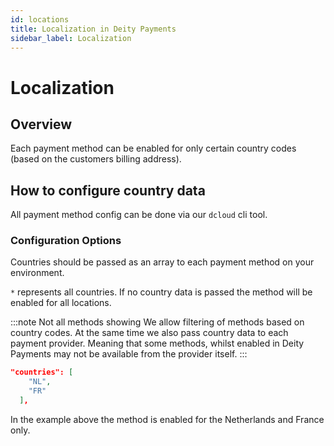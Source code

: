 ```yaml
---
id: locations
title: Localization in Deity Payments
sidebar_label: Localization
---
```


# Localization

## Overview

Each payment method can be enabled for only certain country codes (based on the customers billing address).

## How to configure country data

All payment method config can be done via our `dcloud` cli tool.

### Configuration Options

Countries should be passed as an array to each payment method on your environment.  

`*` represents all countries. If no country data is passed the method will be enabled for all locations.

:::note Not all methods showing
We allow filtering of methods based on country codes. At the same time we also pass country data to each payment provider. Meaning that some methods, whilst enabled in Deity Payments may not be available from the provider itself.
:::

```json
"countries": [
    "NL",
    "FR"
  ],
```
In the example above the method is enabled for the Netherlands and France only.
